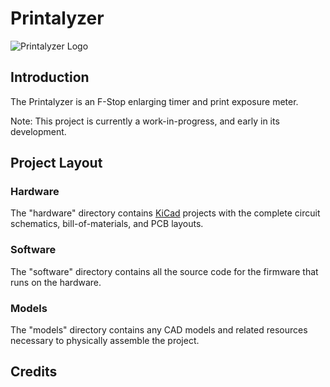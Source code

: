 # Printalyzer

![Printalyzer Logo](https://github.com/dkonigsberg/printalyzer/blob/master/docs/images/printalyzer-logo.png?raw=true)

## Introduction

The Printalyzer is an F-Stop enlarging timer and print exposure meter.

Note: This project is currently a work-in-progress, and early in its
development.

## Project Layout

### Hardware
The "hardware" directory contains [KiCad](http://kicad-pcb.org/) projects
with the complete circuit schematics, bill-of-materials, and
PCB layouts.

### Software
The "software" directory contains all the source code for the firmware
that runs on the hardware.

### Models
The "models" directory contains any CAD models and related resources
necessary to physically assemble the project.

## Credits
